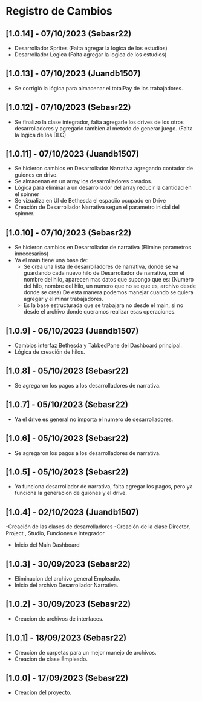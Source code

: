 # Registro de Cambios

## [1.0.14] - 07/10/2023 (Sebasr22)

- Desarrollador Sprites (Falta agregar la logica de los estudios)
- Desarrollador Logica (Falta agregar la logica de los estudios)

## [1.0.13] - 07/10/2023 (Juandb1507)

- Se corrigió la lógica para almacenar el totalPay de los trabajadores.

## [1.0.12] - 07/10/2023 (Sebasr22)

- Se finalizo la clase integrador, falta agregarle los drives de los otros desarrolladores
  y agregarlo tambien al metodo de generar juego. (Falta la logica de los DLC)

## [1.0.11] - 07/10/2023 (Juandb1507)

- Se hicieron cambios en Desarrollador Narrativa agregando contador de guiones en drive.
- Se almacenan en un array los desarrolladores creados.
- Lógica para eliminar a un desarrollador del array reducir la cantidad en el spinner
- Se vizualiza en UI de Bethesda el espaciio ocupado en Drive
- Creación de Desarrollador Narrativa segun el parametro inicial del spinner. 

## [1.0.10] - 07/10/2023 (Sebasr22)

- Se hicieron cambios en Desarrollador de narrativa (Elimine parametros innecesarios)
- Ya el main tiene una base de:
    - Se crea una lista de desarrolladores de narrativa, donde se va guardando cada nuevo hilo de Desarrollador
      de narrativa, con el nombre del hilo, aparecen mas datos que supongo que es:
      (Numero del hilo, nombre del hilo, un numero que no se que es, archivo desde donde se crea)
      De esta manera podemos manejar cuando se quiera agregar y eliminar trabajadores. 
    - Es la base estructurada que se trabajara no desde el main, si no desde el archivo donde queramos
      realizar esas operaciones. 

## [1.0.9] - 06/10/2023 (Juandb1507)

- Cambios interfaz Bethesda y TabbedPane del Dashboard principal.
- Lógica de creación de hilos.

## [1.0.8] - 05/10/2023 (Sebasr22)

- Se agregaron los pagos a los desarrolladores de narrativa.

## [1.0.7] - 05/10/2023 (Sebasr22)

- Ya el drive es general no importa el numero de desarrolladores. 

## [1.0.6] - 05/10/2023 (Sebasr22)

- Se agregaron los pagos a los desarrolladores de narrativa.

## [1.0.5] - 05/10/2023 (Sebasr22)

- Ya funciona desarrollador de narrativa, falta agregar los pagos, pero ya funciona
  la generacion de guiones y el drive.

## [1.0.4] - 02/10/2023 (Juandb1507)

-Creación de las clases de desarrolladores 
-Creación de la clase Director, Project , Studio, Funciones e Integrador
- Inicio del Main Dashboard

## [1.0.3] - 30/09/2023 (Sebasr22)

- Eliminacion del archivo general Empleado.
- Inicio del archivo Desarrollador Narrativa.

## [1.0.2] - 30/09/2023 (Sebasr22)

- Creacion de archivos de interfaces.

## [1.0.1] - 18/09/2023 (Sebasr22)

- Creacion de carpetas para un mejor manejo de archivos.
- Creacion de clase Empleado.

## [1.0.0] - 17/09/2023 (Sebasr22)

- Creacion del proyecto.


